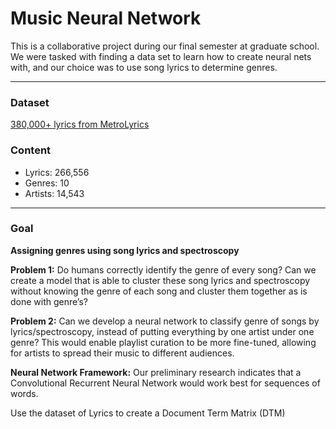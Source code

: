 # Music Neural Network

This is a collaborative project during our final semester at graduate school. We were tasked with finding a data set to learn how to create neural nets with, and our choice was to use song lyrics to determine genres.

---

### Dataset

[380,000+ lyrics from MetroLyrics](https://www.kaggle.com/gyani95/380000-lyrics-from-metrolyrics/)

### Content

- Lyrics: 266,556
- Genres: 10
- Artists: 14,543

---

### Goal

**Assigning genres using song lyrics and spectroscopy**

**Problem 1:** Do humans correctly identify the genre of every song? Can we create a model that is able to cluster these song lyrics and spectroscopy without knowing the genre of each song and cluster them together as is done with genre’s?

**Problem 2:** Can we develop a neural network to classify genre of songs by lyrics/spectroscopy, instead of putting everything by one artist under one genre? This would enable playlist curation to be more fine-tuned, allowing for artists to spread their music to different audiences.

**Neural Network Framework:** Our preliminary research indicates that a Convolutional Recurrent Neural Network would work best for sequences of words.

Use the dataset of Lyrics to create a Document Term Matrix (DTM)